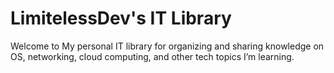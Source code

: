 # LimitelessDev's IT Library

Welcome to My personal IT library for organizing and sharing knowledge on OS, networking, cloud computing, and other tech topics I’m learning.
